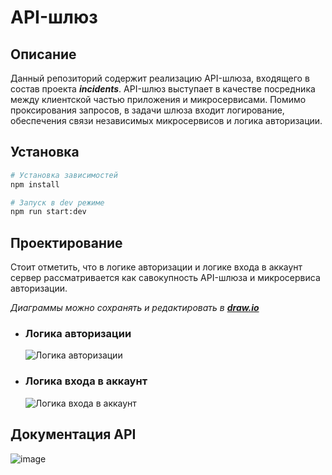 # API-шлюз

## Описание

Данный репозиторий содержит реализацию API-шлюза, входящего в состав проекта ***incidents***.
API-шлюз выступает в качестве посредника между клиентской частью приложения и микросервисами. 
Помимо проксирования запросов, в задачи шлюза входит логирование, обеспечения связи независимых микросервисов и логика авторизации.

## Установка

```bash
# Установка зависимостей
npm install

# Запуск в dev режиме
npm run start:dev
```

## Проектирование

Стоит отметить, что в логике авторизации и логике входа в аккаунт сервер рассматривается как савокупность API-шлюза и микросервиса авторизации.

_Диаграммы можно сохранять и редактировать в ***[draw.io](https://app.diagrams.net/)***_

- ### Логика авторизации
  ![Логика авторизации](https://github.com/ByeLarry/incidents-getaway/assets/120035099/a7467b8d-0d3c-4563-a24b-e962d6c93431)

- ### Логика входа в аккаунт
  ![Логика входа в аккаунт](https://github.com/ByeLarry/incidents-getaway/assets/120035099/15b28dbf-acbd-415d-a43a-a91d675ba757)

## Документация API
![image](https://github.com/ByeLarry/incidents-getaway/assets/120035099/05771bcf-6909-4941-a595-a7da64cddede)
